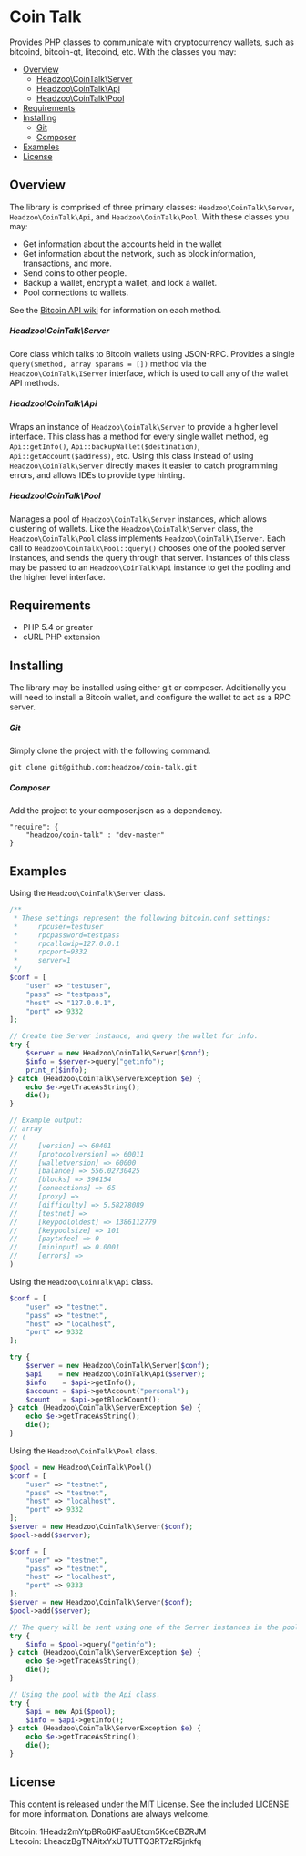 Coin Talk
=========

Provides PHP classes to communicate with cryptocurrency wallets, such as bitcoind, bitcoin-qt, litecoind, etc. With the
classes you may:

- [Overview](#overview)
    - [Headzoo\CoinTalk\Server](#headzoocointalkserver)
    - [Headzoo\CoinTalk\Api](#headzoocointalkapi)
    - [Headzoo\CoinTalk\Pool](#headzoocointalkpool)
- [Requirements](#requirements)
- [Installing](#installing)
    - [Git](#git)
    - [Composer](#composer)
- [Examples](#examples)
- [License](#license)

Overview
--------
The library is comprised of three primary classes: `Headzoo\CoinTalk\Server`, `Headzoo\CoinTalk\Api`, and `Headzoo\CoinTalk\Pool`.
With these classes you may:

* Get information about the accounts held in the wallet
* Get information about the network, such as block information, transactions, and more.
* Send coins to other people.
* Backup a wallet, encrypt a wallet, and lock a wallet.
* Pool connections to wallets.

See the [Bitcoin API wiki](https://en.bitcoin.it/wiki/Original_Bitcoin_client/API_Calls_list) for information on each method.


##### Headzoo\CoinTalk\Server
Core class which talks to Bitcoin wallets using JSON-RPC. Provides a single `query($method, array $params = [])` method
via the `Headzoo\CoinTalk\IServer` interface, which is used to call any of the wallet API methods.

##### Headzoo\CoinTalk\Api
Wraps an instance of `Headzoo\CoinTalk\Server` to provide a higher level interface. This class has a method for every
single wallet method, eg `Api::getInfo()`, `Api::backupWallet($destination)`, `Api::getAccount($address)`, etc. Using
this class instead of using `Headzoo\CoinTalk\Server` directly makes it easier to catch programming errors, and allows
IDEs to provide type hinting.

##### Headzoo\CoinTalk\Pool
Manages a pool of `Headzoo\CoinTalk\Server` instances, which allows clustering of wallets. Like the `Headzoo\CoinTalk\Server`
class, the `Headzoo\CoinTalk\Pool` class implements `Headzoo\CoinTalk\IServer`. Each call to `Headzoo\CoinTalk\Pool::query()`
chooses one of the pooled server instances, and sends the query through that server. Instances of this class may be passed
to an `Headzoo\CoinTalk\Api` instance to get the pooling and the higher level interface.

Requirements
------------
* PHP 5.4 or greater
* cURL PHP extension

Installing
----------
The library may be installed using either git or composer. Additionally you will need to install a Bitcoin wallet, and
configure the wallet to act as a RPC server.

##### Git
Simply clone the project with the following command.

```
git clone git@github.com:headzoo/coin-talk.git
```

##### Composer
Add the project to your composer.json as a dependency.

```
"require": {
    "headzoo/coin-talk" : "dev-master"
}
```

Examples
--------
Using the `Headzoo\CoinTalk\Server` class.

```php
/**
 * These settings represent the following bitcoin.conf settings:
 *     rpcuser=testuser
 *     rpcpassword=testpass
 *     rpcallowip=127.0.0.1
 *     rpcport=9332
 *     server=1
 */
$conf = [
    "user" => "testuser",
    "pass" => "testpass",
    "host" => "127.0.0.1",
    "port" => 9332
];

// Create the Server instance, and query the wallet for info.
try {
    $server = new Headzoo\CoinTalk\Server($conf);
    $info = $server->query("getinfo");
    print_r($info);
} catch (Headzoo\CoinTalk\ServerException $e) {
    echo $e->getTraceAsString();
    die();
}

// Example output:
// array
// (
//     [version] => 60401
//     [protocolversion] => 60011
//     [walletversion] => 60000
//     [balance] => 556.02730425
//     [blocks] => 396154
//     [connections] => 65
//     [proxy] => 
//     [difficulty] => 5.58278089
//     [testnet] => 
//     [keypoololdest] => 1386112779
//     [keypoolsize] => 101
//     [paytxfee] => 0
//     [mininput] => 0.0001
//     [errors] => 
)
```

Using the `Headzoo\CoinTalk\Api` class.

```php
$conf = [
    "user" => "testnet",
    "pass" => "testnet",
    "host" => "localhost",
    "port" => 9332
];

try {
    $server = new Headzoo\CoinTalk\Server($conf);
    $api    = new Headzoo\CoinTalk\Api($server);
    $info    = $api->getInfo();
    $account = $api->getAccount("personal");
    $count   = $api->getBlockCount();
} catch (Headzoo\CoinTalk\ServerException $e) {
    echo $e->getTraceAsString();
    die();
}
```

Using the `Headzoo\CoinTalk\Pool` class.

```php
$pool = new Headzoo\CoinTalk\Pool()
$conf = [
    "user" => "testnet",
    "pass" => "testnet",
    "host" => "localhost",
    "port" => 9332
];
$server = new Headzoo\CoinTalk\Server($conf);
$pool->add($server);

$conf = [
    "user" => "testnet",
    "pass" => "testnet",
    "host" => "localhost",
    "port" => 9333
];
$server = new Headzoo\CoinTalk\Server($conf);
$pool->add($server);

// The query will be sent using one of the Server instances in the pool.
try {
    $info = $pool->query("getinfo");
} catch (Headzoo\CoinTalk\ServerException $e) {
    echo $e->getTraceAsString();
    die();
}

// Using the pool with the Api class.
try {
    $api = new Api($pool);
    $info = $api->getInfo();
} catch (Headzoo\CoinTalk\ServerException $e) {
    echo $e->getTraceAsString();
    die();
}
```

License
-------
This content is released under the MIT License. See the included LICENSE for more information.
Donations are always welcome.

Bitcoin: 1Headz2mYtpBRo6KFaaUEtcm5Kce6BZRJM  
Litecoin: LheadzBgTNAitxYxUTUTTQ3RT7zR5jnkfq